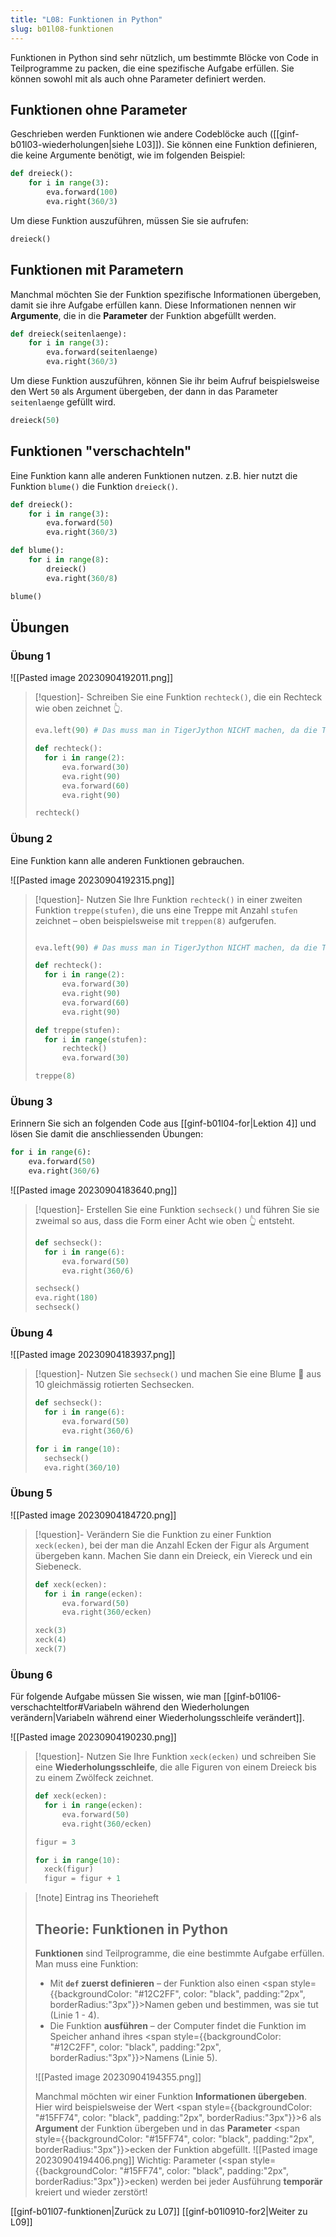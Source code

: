 ```yaml
---
title: "L08: Funktionen in Python"
slug: b01l08-funktionen
---
```

Funktionen in Python sind sehr nützlich, um bestimmte Blöcke von Code in Teilprogramme zu packen, die eine spezifische Aufgabe erfüllen. Sie können sowohl mit als auch ohne Parameter definiert werden.

## Funktionen ohne Parameter

Geschrieben werden Funktionen wie andere Codeblöcke auch ([[ginf-b01l03-wiederholungen|siehe L03]]). Sie können eine Funktion definieren, die keine Argumente benötigt, wie im folgenden Beispiel:

```python
def dreieck():
	for i in range(3):
		eva.forward(100)
		eva.right(360/3)
```

Um diese Funktion auszuführen, müssen Sie sie aufrufen:

```python
dreieck()
```

## Funktionen mit Parametern

Manchmal möchten Sie der Funktion spezifische Informationen übergeben, damit sie ihre Aufgabe erfüllen kann. Diese Informationen nennen wir **Argumente**, die in die **Parameter** der Funktion abgefüllt werden.

```python
def dreieck(seitenlaenge):
	for i in range(3):
		eva.forward(seitenlaenge)
		eva.right(360/3)
```

Um diese Funktion auszuführen, können Sie ihr beim Aufruf beispielsweise den Wert `50` als Argument übergeben, der dann in das Parameter `seitenlaenge` gefüllt wird.

```python
dreieck(50)
```

## Funktionen "verschachteln"

Eine Funktion kann alle anderen Funktionen nutzen. z.B. hier nutzt die Funktion `blume()` die Funktion `dreieck()`. 

```python
def dreieck():
	for i in range(3):
		eva.forward(50)
		eva.right(360/3)

def blume():
	for i in range(8):
		dreieck()
		eva.right(360/8)

blume()
```

## Übungen

### Übung 1

![[Pasted image 20230904192011.png]]
> [!question]- Schreiben Sie eine Funktion `rechteck()`, die ein Rechteck wie oben zeichnet 👆.
> 
> ```python
> eva.left(90) # Das muss man in TigerJython NICHT machen, da die Turtle bereits nach oben schaut.
> 
> def rechteck():
> 	for i in range(2):
> 		eva.forward(30)
> 		eva.right(90)
> 		eva.forward(60)
> 		eva.right(90)
> 
> rechteck()
> ```

### Übung 2

Eine Funktion kann alle anderen Funktionen gebrauchen.

![[Pasted image 20230904192315.png]]
> [!question]- Nutzen Sie Ihre Funktion `rechteck()` in einer zweiten Funktion `treppe(stufen)`, die uns eine Treppe mit Anzahl `stufen` zeichnet – oben beispielsweise mit `treppen(8)` aufgerufen.
> 
> ```python
> 
> eva.left(90) # Das muss man in TigerJython NICHT machen, da die Turtle bereits nach oben schaut.
> 
> def rechteck():
> 	for i in range(2):
> 		eva.forward(30)
> 		eva.right(90)
> 		eva.forward(60)
> 		eva.right(90)
> 
> def treppe(stufen):
> 	for i in range(stufen):
> 		rechteck()
> 		eva.forward(30)
> 
> treppe(8)
> ```` 

### Übung 3

Erinnern Sie sich an folgenden Code aus [[ginf-b01l04-for|Lektion 4]] und lösen Sie damit die anschliessenden Übungen:

```python
for i in range(6):
	eva.forward(50)
	eva.right(360/6)
```

![[Pasted image 20230904183640.png]]
> [!question]- Erstellen Sie eine Funktion `sechseck()` und führen Sie sie zweimal so aus, dass die Form einer Acht wie oben 👆 entsteht.
> 
> ```python
> def sechseck():
> 	for i in range(6):
> 		eva.forward(50)
> 		eva.right(360/6)
> 
> sechseck()
> eva.right(180)
> sechseck()
> ```
### Übung 4
![[Pasted image 20230904183937.png]]
> [!question]- Nutzen Sie `sechseck()` und machen Sie eine Blume 🌺 aus 10 gleichmässig rotierten Sechsecken.
> 
> ```python
> def sechseck():
> 	for i in range(6):
> 		eva.forward(50)
> 		eva.right(360/6)
> 
> for i in range(10):
> 	sechseck()
> 	eva.right(360/10)
> ```
### Übung 5
![[Pasted image 20230904184720.png]]
> [!question]- Verändern Sie die Funktion zu einer Funktion `xeck(ecken)`, bei der man die Anzahl Ecken der Figur als Argument übergeben kann. Machen Sie dann ein Dreieck, ein Viereck und ein Siebeneck.
> 
> ```python
> def xeck(ecken):
> 	for i in range(ecken):
> 		eva.forward(50)
> 		eva.right(360/ecken)
> 
> xeck(3)
> xeck(4)
> xeck(7)
> ```

### Übung 6

Für folgende Aufgabe müssen Sie wissen, wie man [[ginf-b01l06-verschachteltfor#Variabeln während den Wiederholungen verändern|Variabeln während einer Wiederholungsschleife verändert]].

![[Pasted image 20230904190230.png]]
> [!question]- Nutzen Sie Ihre Funktion `xeck(ecken)` und schreiben Sie eine **Wiederholungsschleife**, die alle Figuren von einem Dreieck bis zu einem Zwölfeck zeichnet.
> 
> ```python
> def xeck(ecken):
> 	for i in range(ecken):
> 		eva.forward(50)
> 		eva.right(360/ecken)
> 
> figur = 3
> 
> for i in range(10):
> 	xeck(figur)
> 	figur = figur + 1
> ```` 


> [!note] Eintrag ins Theorieheft
> 
> ## Theorie: Funktionen in Python
> 
> **Funktionen** sind Teilprogramme, die eine bestimmte Aufgabe erfüllen. Man muss eine Funktion:
> 
> - Mit **`def` zuerst definieren** – der Funktion also einen <span style={{backgroundColor: "#12C2FF", color: "black", padding:"2px", borderRadius:"3px"}}>Namen</span> geben und bestimmen, was sie tut (Linie 1 - 4).
> - Die Funktion **ausführen** – der Computer findet die Funktion im Speicher anhand ihres <span style={{backgroundColor: "#12C2FF", color: "black", padding:"2px", borderRadius:"3px"}}>Namens</span> (Linie 5). 
> 
> ![[Pasted image 20230904194355.png]]
> 
> Manchmal möchten wir einer Funktion **Informationen übergeben**. Hier wird beispielsweise der Wert <span style={{backgroundColor: "#15FF74", color: "black", padding:"2px", borderRadius:"3px"}}>6</span> als **Argument** der Funktion übergeben und in das **Parameter** <span style={{backgroundColor: "#15FF74", color: "black", padding:"2px", borderRadius:"3px"}}>ecken</span> der Funktion abgefüllt.
> ![[Pasted image 20230904194406.png]]
> Wichtig: Parameter (<span style={{backgroundColor: "#15FF74", color: "black", padding:"2px", borderRadius:"3px"}}>ecken</span>) werden bei jeder Ausführung **temporär** kreiert und wieder zerstört!


[[ginf-b01l07-funktionen|Zurück zu L07]]
[[ginf-b01l0910-for2|Weiter zu L09]]



